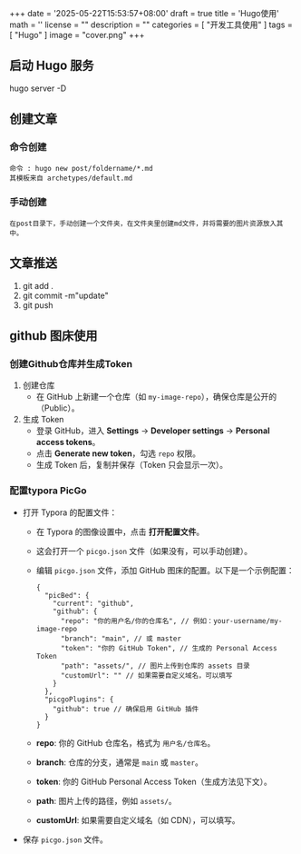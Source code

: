 +++
date = '2025-05-22T15:53:57+08:00'
draft = true
title = 'Hugo使用'
math = ''
license = ""
description = ""
categories = [
    "开发工具使用"
]
tags = [
    "Hugo"
]
image = "cover.png"
+++

## 启动 Hugo 服务
hugo server -D

## 创建文章
### 命令创建
    命令 : hugo new post/foldername/*.md 
    其模板来自 archetypes/default.md
### 手动创建
    在post目录下，手动创建一个文件夹，在文件夹里创建md文件，并将需要的图片资源放入其中。

## 文章推送
1. git add .
2. git commit -m"update"
3. git push

## github 图床使用

### 创建Github仓库并生成Token

1. 创建仓库
   - 在 GitHub 上新建一个仓库（如 `my-image-repo`），确保仓库是公开的（Public）。
2. 生成 Token
   - 登录 GitHub，进入 **Settings** -> **Developer settings** -> **Personal access tokens**。
   - 点击 **Generate new token**，勾选 `repo` 权限。
   - 生成 Token 后，复制并保存（Token 只会显示一次）。

### 配置typora PicGo

- 打开 Typora 的配置文件：

  - 在 Typora 的图像设置中，点击 **打开配置文件**。

  - 这会打开一个 `picgo.json` 文件（如果没有，可以手动创建）。

  - 编辑 `picgo.json` 文件，添加 GitHub 图床的配置。以下是一个示例配置：

    ```
    {
      "picBed": {
        "current": "github",
        "github": {
          "repo": "你的用户名/你的仓库名", // 例如：your-username/my-image-repo
          "branch": "main", // 或 master
          "token": "你的 GitHub Token", // 生成的 Personal Access Token
          "path": "assets/", // 图片上传到仓库的 assets 目录
          "customUrl": "" // 如果需要自定义域名，可以填写
        }
      },
      "picgoPlugins": {
        "github": true // 确保启用 GitHub 插件
      }
    }
    ```

  - **repo**: 你的 GitHub 仓库名，格式为 `用户名/仓库名`。

  - **branch**: 仓库的分支，通常是 `main` 或 `master`。

  - **token**: 你的 GitHub Personal Access Token（生成方法见下文）。

  - **path**: 图片上传的路径，例如 `assets/`。

  - **customUrl**: 如果需要自定义域名（如 CDN），可以填写。

- 保存 `picgo.json` 文件。
